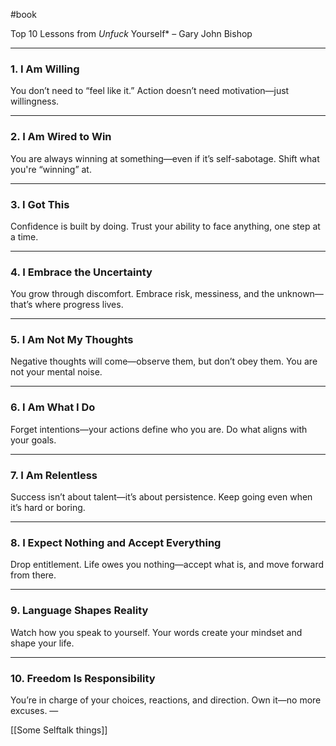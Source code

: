 #book 

Top 10 Lessons from *Unfuck* Yourself* – Gary John Bishop

---

### 1. **I Am Willing**  
You don’t need to “feel like it.” Action doesn’t need motivation—just willingness.

---

### 2. **I Am Wired to Win**  
You are always winning at something—even if it’s self-sabotage. Shift what you're “winning” at.

---

### 3. **I Got This**  
Confidence is built by doing. Trust your ability to face anything, one step at a time.

---

### 4. **I Embrace the Uncertainty**  
You grow through discomfort. Embrace risk, messiness, and the unknown—that’s where progress lives.

---

### 5. **I Am Not My Thoughts**  
Negative thoughts will come—observe them, but don’t obey them. You are not your mental noise.

---

### 6. **I Am What I Do**  
Forget intentions—your actions define who you are. Do what aligns with your goals.

---

### 7. **I Am Relentless**  
Success isn’t about talent—it’s about persistence. Keep going even when it’s hard or boring.

---

### 8. **I Expect Nothing and Accept Everything**  
Drop entitlement. Life owes you nothing—accept what is, and move forward from there.

---

### 9. **Language Shapes Reality**  
Watch how you speak to yourself. Your words create your mindset and shape your life.

---

### 10. **Freedom Is Responsibility**  
You’re in charge of your choices, reactions, and direction. Own it—no more excuses.
—


[[Some Selftalk things]]